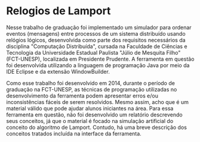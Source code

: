 # Relogios de Lamport
Nesse trabalho de graduação foi implementado um simulador para ordenar eventos (mensagens) entre processos de um sistema distribuído usando relógios lógicos, desenvolvida como parte dos requisitos necessários da disciplina "Computação Distribuída", cursada na Faculdade de Ciências e Tecnologia da Universidade Estadual Paulista "Júlio de Mesquita Filho" (FCT-UNESP), localizada em Presidente Prudente. A ferramenta em questão foi desenvolvida utilizando a linguagem de programação Java por meio da IDE Eclipse e da extensão WindowBuilder.

Como esse trabalho foi desenvolvido em 2014, durante o período de graduação na FCT-UNESP, as técnicas de programação utilizadas no desenvolvimento da ferramenta podem apresentar erros e/ou inconsistências fáceis de serem resolvidos. Mesmo assim, acho que é um material válido que pode ajudar alunos iniciantes na área. Para essa ferramenta em questão, não foi desenvolvido um relatório descrevendo seus conceitos, já que o material é focado na simulação artificial do conceito do algoritmo de Lamport. Contudo, há uma breve descrição dos conceitos tratados incluída na interface da ferramenta.
